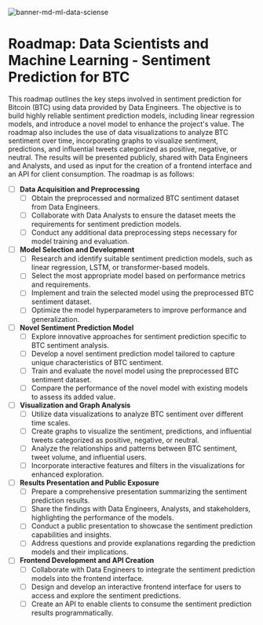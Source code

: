 ![banner-md-ml-data-sciense](https://github.com/cistelsa/Predictive-Sentiment-Analysis-of-Twitter-for-BTC/assets/17438992/b6bc0f79-5f6a-4e34-9fe3-1b0f89d44854)
# Roadmap: Data Scientists and Machine Learning - Sentiment Prediction for BTC

This roadmap outlines the key steps involved in sentiment prediction for Bitcoin (BTC) using data provided by Data Engineers. The objective is to build highly reliable sentiment prediction models, including linear regression models, and introduce a novel model to enhance the project's value. The roadmap also includes the use of data visualizations to analyze BTC sentiment over time, incorporating graphs to visualize sentiment, predictions, and influential tweets categorized as positive, negative, or neutral. The results will be presented publicly, shared with Data Engineers and Analysts, and used as input for the creation of a frontend interface and an API for client consumption. The roadmap is as follows:

- [ ] **Data Acquisition and Preprocessing**
  - [ ] Obtain the preprocessed and normalized BTC sentiment dataset from Data Engineers.
  - [ ] Collaborate with Data Analysts to ensure the dataset meets the requirements for sentiment prediction models.
  - [ ] Conduct any additional data preprocessing steps necessary for model training and evaluation.

- [ ] **Model Selection and Development**
  - [ ] Research and identify suitable sentiment prediction models, such as linear regression, LSTM, or transformer-based models.
  - [ ] Select the most appropriate model based on performance metrics and requirements.
  - [ ] Implement and train the selected model using the preprocessed BTC sentiment dataset.
  - [ ] Optimize the model hyperparameters to improve performance and generalization.

- [ ] **Novel Sentiment Prediction Model**
  - [ ] Explore innovative approaches for sentiment prediction specific to BTC sentiment analysis.
  - [ ] Develop a novel sentiment prediction model tailored to capture unique characteristics of BTC sentiment.
  - [ ] Train and evaluate the novel model using the preprocessed BTC sentiment dataset.
  - [ ] Compare the performance of the novel model with existing models to assess its added value.

- [ ] **Visualization and Graph Analysis**
  - [ ] Utilize data visualizations to analyze BTC sentiment over different time scales.
  - [ ] Create graphs to visualize the sentiment, predictions, and influential tweets categorized as positive, negative, or neutral.
  - [ ] Analyze the relationships and patterns between BTC sentiment, tweet volume, and influential users.
  - [ ] Incorporate interactive features and filters in the visualizations for enhanced exploration.

- [ ] **Results Presentation and Public Exposure**
  - [ ] Prepare a comprehensive presentation summarizing the sentiment prediction results.
  - [ ] Share the findings with Data Engineers, Analysts, and stakeholders, highlighting the performance of the models.
  - [ ] Conduct a public presentation to showcase the sentiment prediction capabilities and insights.
  - [ ] Address questions and provide explanations regarding the prediction models and their implications.

- [ ] **Frontend Development and API Creation**
  - [ ] Collaborate with Data Engineers to integrate the sentiment prediction models into the frontend interface.
  - [ ] Design and develop an interactive frontend interface for users to access and explore the sentiment predictions.
  - [ ] Create an API to enable clients to consume the sentiment prediction results programmatically.
